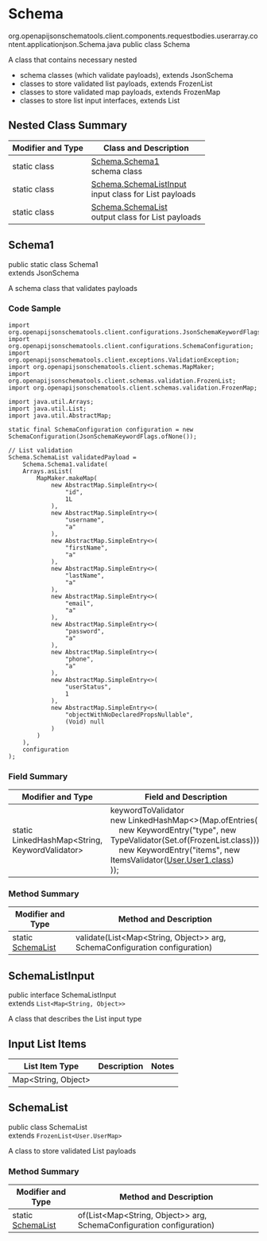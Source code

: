 # Schema
org.openapijsonschematools.client.components.requestbodies.userarray.content.applicationjson.Schema.java
public class Schema

A class that contains necessary nested
- schema classes (which validate payloads), extends JsonSchema
- classes to store validated list payloads, extends FrozenList
- classes to store validated map payloads, extends FrozenMap
- classes to store list input interfaces, extends List

## Nested Class Summary
| Modifier and Type | Class and Description |
| ----------------- | ---------------------- |
| static class | [Schema.Schema1](#schema1)<br> schema class |
| static class | [Schema.SchemaListInput](#schemalistinput)<br> input class for List payloads |
| static class | [Schema.SchemaList](#schemalist)<br> output class for List payloads |

## Schema1
public static class Schema1<br>
extends JsonSchema

A schema class that validates payloads

### Code Sample
```
import org.openapijsonschematools.client.configurations.JsonSchemaKeywordFlags;
import org.openapijsonschematools.client.configurations.SchemaConfiguration;
import org.openapijsonschematools.client.exceptions.ValidationException;
import org.openapijsonschematools.client.schemas.MapMaker;
import org.openapijsonschematools.client.schemas.validation.FrozenList;
import org.openapijsonschematools.client.schemas.validation.FrozenMap;

import java.util.Arrays;
import java.util.List;
import java.util.AbstractMap;

static final SchemaConfiguration configuration = new SchemaConfiguration(JsonSchemaKeywordFlags.ofNone());

// List validation
Schema.SchemaList validatedPayload =
    Schema.Schema1.validate(
    Arrays.asList(
        MapMaker.makeMap(
            new AbstractMap.SimpleEntry<>(
                "id",
                1L
            ),
            new AbstractMap.SimpleEntry<>(
                "username",
                "a"
            ),
            new AbstractMap.SimpleEntry<>(
                "firstName",
                "a"
            ),
            new AbstractMap.SimpleEntry<>(
                "lastName",
                "a"
            ),
            new AbstractMap.SimpleEntry<>(
                "email",
                "a"
            ),
            new AbstractMap.SimpleEntry<>(
                "password",
                "a"
            ),
            new AbstractMap.SimpleEntry<>(
                "phone",
                "a"
            ),
            new AbstractMap.SimpleEntry<>(
                "userStatus",
                1
            ),
            new AbstractMap.SimpleEntry<>(
                "objectWithNoDeclaredPropsNullable",
                (Void) null
            )
        )
    ),
    configuration
);
```

### Field Summary
| Modifier and Type | Field and Description |
| ----------------- | ---------------------- |
| static LinkedHashMap<String, KeywordValidator> |keywordToValidator<br/>new LinkedHashMap<>(Map.ofEntries(<br/>&nbsp;&nbsp;&nbsp;&nbsp;new KeywordEntry("type", new TypeValidator(Set.of(FrozenList.class))),<br/>&nbsp;&nbsp;&nbsp;&nbsp;new KeywordEntry("items", new ItemsValidator([User.User1.class](../../../../components/schemas/User.md#user1))<br>)); |

### Method Summary
| Modifier and Type | Method and Description |
| ----------------- | ---------------------- |
| static [SchemaList](#schemalist) | validate(List<Map<String, Object>> arg, SchemaConfiguration configuration) |

## SchemaListInput
public interface SchemaListInput<br>
extends `List<Map<String, Object>>`

A class that describes the List input type

## Input List Items
List Item Type | Description | Notes
-------------------- | ------------- | -------------
Map<String, Object> |  |

## SchemaList
public class SchemaList<br>
extends `FrozenList<User.UserMap>`

A class to store validated List payloads

### Method Summary
| Modifier and Type | Method and Description |
| ----------------- | ---------------------- |
| static [SchemaList](#schemalist) | of(List<Map<String, Object>> arg, SchemaConfiguration configuration) |
